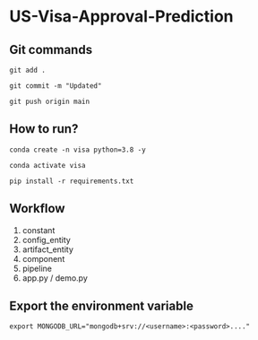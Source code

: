 # US-Visa-Approval-Prediction

## Git commands

```
git add .
```

```
git commit -m "Updated"
```

```
git push origin main
```


## How to run?

```
conda create -n visa python=3.8 -y
```

```
conda activate visa
```

```
pip install -r requirements.txt
```

## Workflow

1. constant
2. config_entity
3. artifact_entity
4. component
5. pipeline
6. app.py / demo.py


## Export the environment variable

```
export MONGODB_URL="mongodb+srv://<username>:<password>...."
```